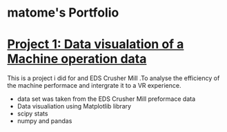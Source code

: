 # matome's Portfolio
# [Project 1: Data visualation of a Machine operation data ](https://matome-x.github.io/matome_portfolio/)

This is a project i did for  and EDS Crusher Mill .To analyse the efficiency of the machine performace and intergrate it to a VR experience.
* data set was taken from the EDS Crusher Mill preformace data
* Data visualiation using Matplotlib library
* scipy stats
* numpy  and pandas
